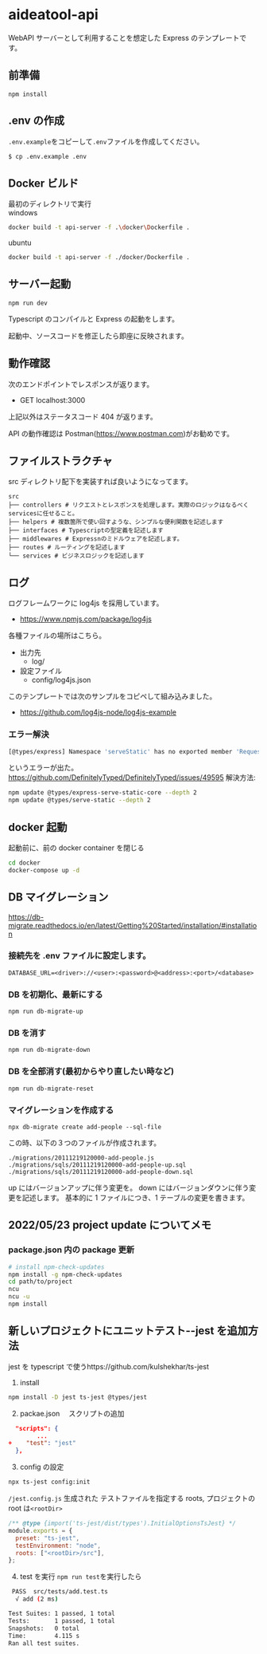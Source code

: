 # aideatool-api

WebAPI サーバーとして利用することを想定した Express のテンプレートです。

## 前準備

```
npm install
```

## .env の作成

`.env.example`をコピーして`.env`ファイルを作成してください。

```bash
$ cp .env.example .env
```

## Docker ビルド

最初のディレクトリで実行  
windows

```bash
docker build -t api-server -f .\docker\Dockerfile .
```

ubuntu

```bash
docker build -t api-server -f ./docker/Dockerfile .
```

## サーバー起動

```
npm run dev
```

Typescript のコンパイルと Express の起動をします。

起動中、ソースコードを修正したら即座に反映されます。

## 動作確認

次のエンドポイントでレスポンスが返ります。

- GET localhost:3000

上記以外はステータスコード 404 が返ります。

API の動作確認は Postman(https://www.postman.com)がお勧めです。

## ファイルストラクチャ

src ディレクトリ配下を実装すれば良いようになってます。

```
src
├── controllers # リクエストとレスポンスを処理します。実際のロジックはなるべくservicesに任せること。
├── helpers # 複数箇所で使い回すような、シンプルな便利関数を記述します
├── interfaces # Typescriptの型定義を記述します
├── middlewares # Expressnのミドルウェアを記述します。
├── routes # ルーティングを記述します
└── services # ビジネスロジックを記述します
```

## ログ

ログフレームワークに log4js を採用しています。

- https://www.npmjs.com/package/log4js

各種ファイルの場所はこちら。

- 出力先
  - log/
- 設定ファイル
  - config/log4js.json

このテンプレートでは次のサンプルをコピペして組み込みました。

- https://github.com/log4js-node/log4js-example

### エラー解決

```bash
[@types/express] Namespace 'serveStatic' has no exported member 'RequestHandlerConstructor'
```

というエラーが出た。https://github.com/DefinitelyTyped/DefinitelyTyped/issues/49595
解決方法:

```bash
npm update @types/express-serve-static-core --depth 2
npm update @types/serve-static --depth 2
```

## docker 起動

起動前に、前の docker container を閉じる

```bash
cd docker
docker-compose up -d
```

## DB マイグレーション

https://db-migrate.readthedocs.io/en/latest/Getting%20Started/installation/#installation

### 接続先を .env ファイルに設定します。

```
DATABASE_URL=<driver>://<user>:<password>@<address>:<port>/<database>
```

### DB を初期化、最新にする

```
npm run db-migrate-up
```

### DB を消す

```
npm run db-migrate-down
```

### DB を全部消す(最初からやり直したい時など)

```
npm run db-migrate-reset
```

### マイグレーションを作成する

```
npx db-migrate create add-people --sql-file
```

この時、以下の３つのファイルが作成されます。

```
./migrations/20111219120000-add-people.js
./migrations/sqls/20111219120000-add-people-up.sql
./migrations/sqls/20111219120000-add-people-down.sql
```

up にはバージョンアップに伴う変更を。
down にはバージョンダウンに伴う変更を記述します。
基本的に 1 ファイルにつき、1 テーブルの変更を書きます。

## 2022/05/23 project update についてメモ

### package.json 内の package 更新

```bash
# install npm-check-updates
npm install -g npm-check-updates
cd path/to/project
ncu
ncu -u
npm install
```

## 新しいプロジェクトにユニットテスト--jest を追加方法

jest を typescript で使うhttps://github.com/kulshekhar/ts-jest

1. install

```bash
npm install -D jest ts-jest @types/jest
```

2. packae.json 　スクリプトの追加

```json
  "scripts": {
		...
+    "test": "jest"
  },
```

3. config の設定

```bash
npx ts-jest config:init
```

`/jest.config.js` 生成された
テストファイルを指定する roots, プロジェクトの root は`<rootDir>`

```js
/** @type {import('ts-jest/dist/types').InitialOptionsTsJest} */
module.exports = {
  preset: "ts-jest",
  testEnvironment: "node",
  roots: ["<rootDir>/src"],
};
```

4. test を実行
   `npm run test`を実行したら

```bash
 PASS  src/tests/add.test.ts
  √ add (2 ms)

Test Suites: 1 passed, 1 total
Tests:       1 passed, 1 total
Snapshots:   0 total
Time:        4.115 s
Ran all test suites.
```

